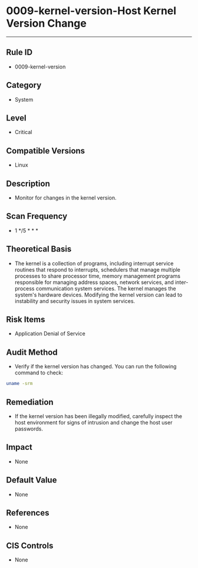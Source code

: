 # 0009-kernel-version-Host Kernel Version Change
---

## Rule ID

- 0009-kernel-version


## Category

- System


## Level

- Critical


## Compatible Versions

- Linux


## Description

- Monitor for changes in the kernel version.


## Scan Frequency

- 1 */5 * * *


## Theoretical Basis

- The kernel is a collection of programs, including interrupt service routines that respond to interrupts, schedulers that manage multiple processes to share processor time, memory management programs responsible for managing address spaces, network services, and inter-process communication system services. The kernel manages the system's hardware devices. Modifying the kernel version can lead to instability and security issues in system services.


## Risk Items

- Application Denial of Service


## Audit Method

- Verify if the kernel version has changed. You can run the following command to check:

```bash
uname -srm
```


## Remediation

- If the kernel version has been illegally modified, carefully inspect the host environment for signs of intrusion and change the host user passwords.


## Impact

- None


## Default Value

- None


## References

- None


## CIS Controls

- None
